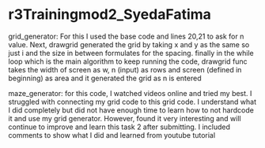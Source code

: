 # r3Trainingmod2_SyedaFatima
grid_generator:
For this I used the base code and lines 20,21 to ask for n value. Next, drawgrid generated the grid by taking x and y  as the same so just i and the size in between formulates for the spacing. finally in the while loop which is the main algorithm to keep running the code, drawgrid func takes the width of screen as w, n (input) as rows and screen (defined in beginning) as area and it generated the grid as n is entered

maze_generator:
for this code, I watched videos online and tried my best. I struggled with connecting my grid code to this grid code. I understand what I did completely but did not have enough time to learn how to not hardcode it and use my grid generator. However, found it very interesting and will continue to improve and learn this task 2 after submitting. I included comments to show what I did and learned from youtube tutorial
